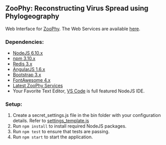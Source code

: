## ZooPhy: Reconstructing Virus Spread using Phylogeography

Web Interface for [ZooPhy](https://zodo.asu.edu/zoophy/). The Web Services are available [here](https://github.com/developerDemetri/zoophy-services).

### Dependencies:

* [NodeJS 6.10.x](https://nodejs.org/en/)
* [npm 3.10.x](https://www.npmjs.com/)
* [Redis 3.x](https://redis.io/)
* [AngularJS 1.6.x](https://angularjs.org/)
* [Bootstrap 3.x](http://getbootstrap.com/)
* [FontAwesome 4.x](http://fontawesome.io/icons/)
* [Latest ZooPhy Services](https://github.com/developerDemetri/zoophy-services)
* Your Favorite Text Editor, [VS Code](https://code.visualstudio.com/) is full featured NodeJS IDE. 

### Setup:

1) Create a secret_settings.js file in the bin folder with your configuration details. Refer to [settings_template.js](bin/settings_template.js)
2) Run `npm install` to install required NodeJS packages.
3) Run `npm test` to ensure that tests are passing.
4) Run `npm start` to start the application. 
